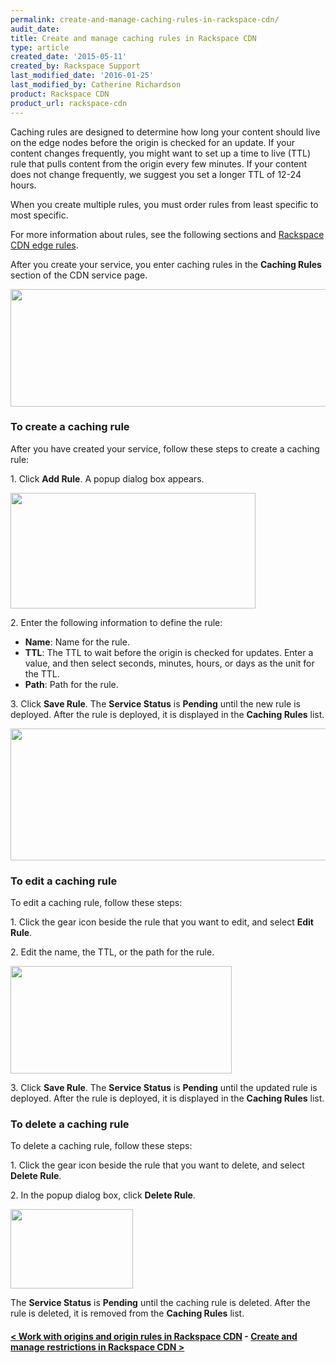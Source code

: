 ```yaml
---
permalink: create-and-manage-caching-rules-in-rackspace-cdn/
audit_date:
title: Create and manage caching rules in Rackspace CDN
type: article
created_date: '2015-05-11'
created_by: Rackspace Support
last_modified_date: '2016-01-25'
last_modified_by: Catherine Richardson
product: Rackspace CDN
product_url: rackspace-cdn
---
```


Caching rules are designed to determine how long your content should
live on the edge nodes before the origin is checked for an update. If
your content changes frequently, you might want to set up a time to live
(TTL) rule that pulls content from the origin every few minutes. If your
content does not change frequently, we suggest you set a longer TTL of
12-24 hours.

When you create multiple rules, you must order rules from least specific
to most specific.

For more information about rules, see the following sections and
[Rackspace CDN edge
rules](/how-to/rackspace-cdn-edge-rules).

After you create your service, you enter caching rules in the **Caching
Rules** section of the CDN service page.

<img src="{% asset_path rackspace-cdn/create-and-manage-caching-rules-in-rackspace-cdn/Screen%20Shot%202015-10-02%20at%2011.19.22%20AM.png %}" width="604" height="188" />

### To create a caching rule

After you have created your service, follow these steps to create a
caching rule:

1\. Click **Add Rule**. A popup dialog box appears.

<img src="{% asset_path rackspace-cdn/create-and-manage-caching-rules-in-rackspace-cdn/Screen%20Shot%202015-10-02%20at%2011.22.58%20AM.png %}" width="392" height="185" />

2\. Enter the following information to define the rule:

-   **Name**: Name for the rule.
-   **TTL**: The TTL to wait before the origin is checked for updates.
    Enter a value, and then select seconds, minutes, hours, or days as
    the unit for the TTL.
-   **Path**: Path for the rule.

3\. Click **Save Rule**. The **Service Status** is **Pending** until the
new rule is deployed. After the rule is deployed, it is displayed in the
**Caching Rules** list.

<img src="{% asset_path rackspace-cdn/create-and-manage-caching-rules-in-rackspace-cdn/Screen%20Shot%202015-10-02%20at%2011.28.41%20AM.png %}" width="635" height="211" />



### To edit a caching rule

To edit a caching rule, follow these steps:

1\. Click the gear icon beside the rule that you want to edit, and select
**Edit Rule**.

2\. Edit the name, the TTL, or the path for the rule.

<img src="{% asset_path rackspace-cdn/create-and-manage-caching-rules-in-rackspace-cdn/Screen%20Shot%202015-10-02%20at%2011.39.23%20AM.png %}" width="354" height="172" />

3\. Click **Save Rule**. The **Service Status** is **Pending** until the
updated rule is deployed. After the rule is deployed, it is displayed in
the **Caching Rules** list.



### To delete a caching rule

To delete a caching rule, follow these steps:

1\. Click the gear icon beside the rule that you want to delete, and
select **Delete Rule**.

2\. In the popup dialog box, click **Delete Rule**.

<img src="{% asset_path rackspace-cdn/create-and-manage-caching-rules-in-rackspace-cdn/DeleteOriginRule_0.png %}" width="196" height="127" />

The **Service Status** is **Pending** until the caching rule is deleted.
After the rule is deleted, it is removed from the **Caching Rules**
list.



#### [&lt; Work with origins and origin rules in Rackspace CDN](/how-to/work-with-origins-and-origin-rules-in-rackspace-cdn)    -    [Create and manage restrictions in Rackspace CDN &gt;](/how-to/create-and-manage-restrictions-in-rackspace-cdn)
